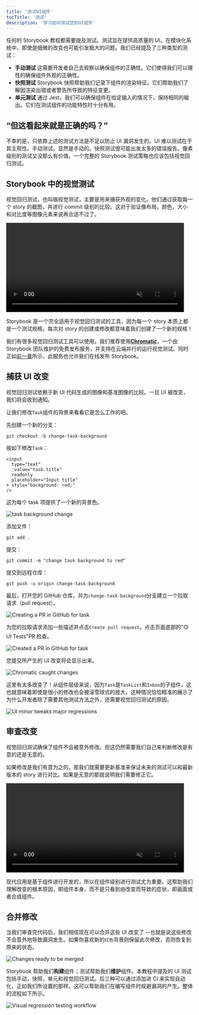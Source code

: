 ```yaml
---
title: '测试UI组件'
tocTitle: '测试'
description: '学习如何测试您的UI组件'
---
```


任何的 Storybook 教程都需要提及测试。测试旨在提供高质量的 UI。在模块化系统中，即使是细微的改变也可能引发极大的问题。我们已经提及了三种类型的测试：

- **手动测试** 这需要开发者自己去观察以确保组件的正确性。它们使得我们可以理性的确保组件外观的正确性。
- **快照测试** Storybook 快照帮助我们记录下组件的渲染特征。它们帮助我们了解因渲染出错或者警告所导致的特征变更。
- **单元测试** 通过 Jest，我们可以确保组件在给定输入的情况下，保持相同的输出。它们在测试组件的功能特性时十分有用。

## “但这看起来就是正确的吗？”

不幸的是，只依靠上述的测试方法是不足以防止 UI 漏洞发生的。UI 难以测试在于其主观性。手动测试，显然是手动的。快照测试很可能出发太多的错误报告。像素级别的测试又没那么有价值。一个完整的 Storybook 测试策略也应该包括视觉回归测试。

## Storybook 中的视觉测试

视觉回归测试，也叫做视觉测试，主要是用来捕获外观的变化。他们通过获取每一个 story 的截图，并进行 commit 级别的比较。这对于验证像布局，颜色，大小和对比度等图像元素来说再合适不过了。

<video autoPlay muted playsInline loop style="width:480px; margin: 0 auto;">
  <source
    src="/intro-to-storybook/visual-regression-testing.mp4"
    type="video/mp4"
  />
</video>

Storybook 是一个完全适用于视觉回归测试的工具，因为每一个 story 本质上都是一个测试规格。每次对 story 的创建或修改都意味着我们创建了一个新的规格！

我们有很多视觉回归测试工具可以使用。我们推荐使用[**Chromatic**](https://www.chromatic.com/?utm_source=storybook_website&utm_medium=link&utm_campaign=storybook)，一个由 Storybook 团队维护的免费发布服务，并支持在云端并行的运行视觉测试。同时正如[前一章](/intro-to-storybook/vue/zh-CN/deploy/)所示，此服务也允许我们在线发布 Storybook。

## 捕获 UI 改变

视觉回归测试依赖于新 UI 代码生成的图像和基准图像的比较。一旦 UI 被改变，我们将会收到通知。

让我们修改`Task`组件的背景来看看它是怎么工作的吧。

先创建一个新的分支：

```shell
git checkout -b change-task-background
```

按如下修改`Task`：

```diff:title=src/components/Task.vue
<input
  type="text"
  :value="task.title"
  readonly
  placeholder="Input title"
+ style="background: red;"
/>
```

这为每个 task 项提供了一个新的背景色。

![task background change](/intro-to-storybook/chromatic-task-change.png)

添加文件：

```shell
git add .
```

提交：

```shell
git commit -m "change task background to red"
```

提交到远程仓库：

```shell
git push -u origin change-task-background
```

最后，打开您的 GitHub 仓库，并为`change-task-background`分支建立一个拉取请求（pull request）。

![Creating a PR in GitHub for task](/github/pull-request-background.png)

为您的拉取请求添加一些描述并点击`Create pull request`。点击页面底部的"🟡 UI Tests"PR 检查。

![Created a PR in GitHub for task](/github/pull-request-background-ok.png)

您提交所产生的 UI 改变将会显示出来。

![Chromatic caught changes](/intro-to-storybook/chromatic-catch-changes.png)

这里有太多改变了！从组件层级来说，因为`Task`是`TaskList`和`Inbox`的子组件，这也就意味着即使是很小的修改也会被滚雪球式的放大。这种情况恰恰精准的展示了为什么开发者除了需要其他测试方法之外，还需要视觉回归测试的原因。

![UI minor tweaks major regressions](/intro-to-storybook/minor-major-regressions.gif)

## 审查改变

视觉回归测试确保了组件不会被意外修改。但这仍然需要我们自己来判断修改是有意的还是无意的。

如果修改是我们有意为之的，那我们就需要更新基准来保证未来的测试可以和最新版本的 story 进行对比。如果是无意的那就说明我们需要修正它。

<video autoPlay muted playsInline loop style="width:480px; margin: 0 auto;">
  <source
    src="/intro-to-storybook/website-workflow-review-merge-optimized.mp4"
    type="video/mp4"
  />
</video>

现代应用是基于组件进行开发的，所以在组件级别进行测试尤为重要。这帮助我们理解改变的根本原因，即组件本身，而不是只看到由改变而导致的症状，即画面或者合成组件。

## 合并修改

当我们审查完代码后，我们相信现在可以合并这些 UI 改变了 --也就是说这些修改不会意外地导致漏洞发生。如果你喜欢新的`红色`背景则保留此次修改，否则恢复到原来的状态。

![Changes ready to be merged](/intro-to-storybook/chromatic-review-finished.png)

Storybook 帮助我们**构建**组件；测试帮助我们**维护**组件。本教程中提及的 UI 测试包括手动，快照，单元和视觉回归测试。后三种可以通过添加进 CI 来实现自动化，正如我们所设置的那样。这可以帮助我们在编写组件时规避漏洞的产生。整体的流程如下所示。

![Visual regression testing workflow](/intro-to-storybook/cdd-review-workflow.png)
